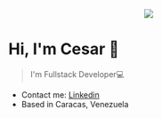 <div id="header" align="center">
  <img src="![banner1](https://github.com/CesarGorge/CesarGorge/assets/84981857/52a4f322-1500-4f96-b280-1f63ff07de07)
" />
</div>
<div>
<h1> Hi, I'm Cesar 👋  </h1>
  <blockquote><p>I'm Fullstack Developer💻  </p></blockquote>
</div>
<ul>
  <li>Contact me: 
    <a href="https://www.linkedin.com/in/cesar-gorge-a53819236/="> 
     Linkedin
    </a> 
  </li>
  <li>Based in Caracas, Venezuela </li>
</ul>

